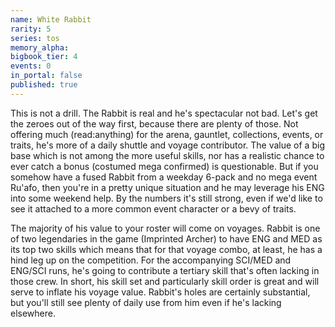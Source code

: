 ```yaml
---
name: White Rabbit
rarity: 5
series: tos
memory_alpha:
bigbook_tier: 4
events: 0
in_portal: false
published: true
---
```


This is not a drill. The Rabbit is real and he's spectacular not bad. Let's get the zeroes out of the way first, because there are plenty of those. Not offering much (read:anything) for the arena, gauntlet, collections, events, or traits, he's more of a daily shuttle and voyage contributor. The value of a big base which is not among the more useful skills, nor has a realistic chance to ever catch a bonus (costumed mega confirmed) is questionable. But if you somehow have a fused Rabbit from a weekday 6-pack and no mega event Ru'afo, then you're in a pretty unique situation and he may leverage his ENG into some weekend help. By the numbers it's still strong, even if we'd like to see it attached to a more common event character or a bevy of traits.

The majority of his value to your roster will come on voyages. Rabbit is one of two legendaries in the game (Imprinted Archer) to have ENG and MED as its top two skills which means that for that voyage combo, at least, he has a hind leg up on the competition. For the accompanying SCI/MED and ENG/SCI runs, he's going to contribute a tertiary skill that's often lacking in those crew. In short, his skill set and particularly skill order is great and will serve to inflate his voyage value. Rabbit's holes are certainly substantial, but you'll still see plenty of daily use from him even if he's lacking elsewhere.
